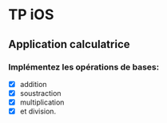 # TP iOS 

## Application calculatrice

### Implémentez les opérations de bases: 


* [x] addition
* [x] soustraction
* [x] multiplication
* [x] et division. 
